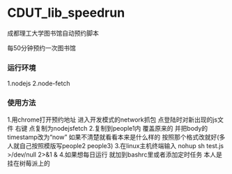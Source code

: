# CDUT_lib_speedrun
成都理工大学图书馆自动预约脚本

每50分钟预约一次图书馆

### 运行环境
1.nodejs
2.node-fetch

### 使用方法
1.用chrome打开预约地址 进入开发模式的network抓包 点登陆时对新出现的js文件 右键 点复制为nodejsfetch
2.复制到people1内 覆盖原来的 并把body的timestamp改为“now” 如果不清楚就看看本来是什么样的 按照那个格式改就好(多人就自己按照模版写people2 people3)
3.在linux主机终端输入 nohup sh test.js >/dev/null 2>&1 &
4.如果想每日运行 就加到bashrc里或者添加定时任务 本人是挂在树莓派上的
